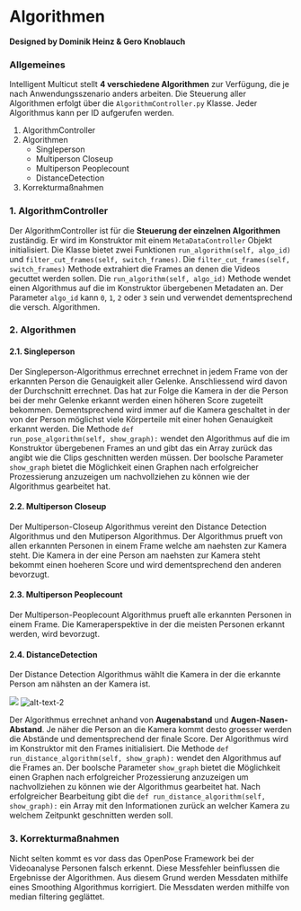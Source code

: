 # Algorithmen   
<b>Designed by Dominik Heinz & Gero Knoblauch</b>

### Allgemeines
Intelligent Multicut stellt <b>4 verschiedene Algorithmen</b> zur Verfügung, die je nach Anwendungsszenario anders arbeiten. Die Steuerung aller Algorithmen erfolgt über die <code>AlgorithmController.py</code> Klasse. Jeder Algorithmus kann per ID aufgerufen werden.

1. AlgorithmController
2. Algorithmen
   * Singleperson
   * Multiperson Closeup
   * Multiperson Peoplecount
   * DistanceDetection  
3. Korrekturmaßnahmen

### 1. AlgorithmController 

Der AlgorithmController ist für die <b>Steuerung der einzelnen Algorithmen</b> zuständig.
Er wird im Konstruktor mit einem <code>MetaDataController</code> Objekt initialisiert.
Die Klasse bietet zwei Funktionen <code>run_algorithm(self, algo_id)</code> und <code>filter_cut_frames(self, switch_frames)</code>.
Die <code>filter_cut_frames(self, switch_frames)</code> Methode extrahiert die Frames an denen die Videos gecuttet werden sollen.
Die <code>run_algorithm(self, algo_id)</code> Methode wendet einen Algorithmus auf die im Konstruktor übergebenen Metadaten an. Der Parameter <code>algo_id</code> kann <code>0</code>, <code>1</code>, <code>2</code> oder <code>3</code> sein und verwendet dementsprechend die versch. Algorithmen.

### 2. Algorithmen

#### 2.1. Singleperson

Der Singleperson-Algorithmus errechnet errechnet in jedem Frame von der erkannten Person die Genauigkeit aller Gelenke.
Anschliessend wird davon der Durchschnitt errechnet. Das hat zur Folge die Kamera in der die Person bei der mehr Gelenke erkannt werden einen höheren Score zugeteilt bekommen. Dementsprechend wird immer auf die Kamera geschaltet in der von der Person möglichst viele Körperteile mit einer hohen Genauigkeit erkannt werden.
Die Methode <code>def run_pose_algorithm(self, show_graph):</code> wendet den Algorithmus auf die im Konstruktor übergebenen Frames an und gibt das ein Array zurück das angibt wie die Clips geschnitten werden müssen.
Der boolsche Parameter <code>show_graph</code> bietet die Möglichkeit einen Graphen nach erfolgreicher Prozessierung anzuzeigen um nachvollziehen zu können wie der Algorithmus gearbeitet hat.

#### 2.2. Multiperson Closeup

Der Multiperson-Closeup Algorithmus vereint den Distance Detection Algorithmus und den Mutiperson Algorithmus.
Der Algorithmus prueft von allen erkannten Personen in einem Frame welche am naehsten zur Kamera steht.
Die Kamera in der eine Person am naehsten zur Kamera steht bekommt einen hoeheren Score und wird dementsprechend den anderen bevorzugt.

#### 2.3. Multiperson Peoplecount

Der Multiperson-Peoplecount Algorithmus prueft alle erkannten Personen in einem Frame. Die Kameraperspektive in der die meisten Personen erkannt werden, wird bevorzugt.

#### 2.4. DistanceDetection

Der Distance Detection Algorithmus wählt die Kamera in der die erkannte Person am nähsten an der Kamera ist.

<img src="Distance1.gif?raw=true"> ![alt-text-2](https://i.imgur.com/aDejcoV.jpg)

Der Algorithmus errechnet anhand von <b>Augenabstand</b> und <b>Augen-Nasen-Abstand</b>.
Je näher die Person an die Kamera kommt desto groesser werden die Abstände und dementsprechend der finale Score.
Der Algorithmus wird im Konstruktor mit den Frames initialisiert.
Die Methode <code>def run_distance_algorithm(self, show_graph):</code> wendet den Algorithmus auf die Frames an.
Der boolsche Parameter <code>show_graph</code> bietet die Möglichkeit einen Graphen nach erfolgreicher Prozessierung anzuzeigen um nachvollziehen zu können wie der Algorithmus gearbeitet hat.
Nach erfolgreicher Bearbeitung gibt die <code>def run_distance_algorithm(self, show_graph):</code> ein Array mit den Informationen zurück an welcher Kamera zu welchem Zeitpunkt geschnitten werden soll.

### 3. Korrekturmaßnahmen

Nicht selten kommt es vor dass das OpenPose Framework bei der Videoanalyse Personen falsch erkennt. Diese Messfehler beinflussen die Ergebnisse der Algorithmen. 
Aus diesem Grund werden Messdaten mithilfe eines Smoothing Algorithmus korrigiert.
Die Messdaten werden mithilfe von median filtering geglättet.

